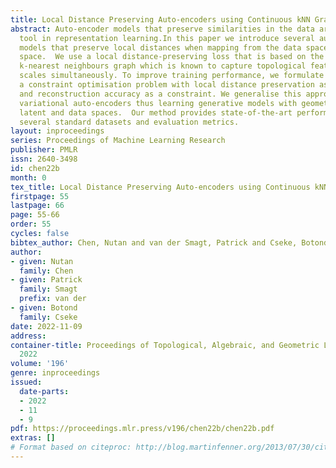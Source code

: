 ```yaml
---
title: Local Distance Preserving Auto-encoders using Continuous kNN Graphs
abstract: Auto-encoder models that preserve similarities in the data are a popular
  tool in representation learning.In this paper we introduce several auto-encoder
  models that preserve local distances when mapping from the data space to the  latent
  space.  We use a local distance-preserving loss that is based on the continuous
  k-nearest neighbours graph which is known to capture topological features at all
  scales simultaneously. To improve training performance, we formulate learning as
  a constraint optimisation problem with local distance preservation as the main objective
  and reconstruction accuracy as a constraint. We generalise this approach to hierarchical
  variational auto-encoders thus learning generative models with geometrically consistent
  latent and data spaces.  Our method provides state-of-the-art performance across
  several standard datasets and evaluation metrics.
layout: inproceedings
series: Proceedings of Machine Learning Research
publisher: PMLR
issn: 2640-3498
id: chen22b
month: 0
tex_title: Local Distance Preserving Auto-encoders using Continuous kNN Graphs
firstpage: 55
lastpage: 66
page: 55-66
order: 55
cycles: false
bibtex_author: Chen, Nutan and van der Smagt, Patrick and Cseke, Botond
author:
- given: Nutan
  family: Chen
- given: Patrick
  family: Smagt
  prefix: van der
- given: Botond
  family: Cseke
date: 2022-11-09
address:
container-title: Proceedings of Topological, Algebraic, and Geometric Learning Workshops
  2022
volume: '196'
genre: inproceedings
issued:
  date-parts:
  - 2022
  - 11
  - 9
pdf: https://proceedings.mlr.press/v196/chen22b/chen22b.pdf
extras: []
# Format based on citeproc: http://blog.martinfenner.org/2013/07/30/citeproc-yaml-for-bibliographies/
---
```

